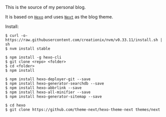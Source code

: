 This is the source of my personal blog.

It is based on [`Hexo`](https://github.com/hexojs/hexo) and uses [`Next`](https://github.com/theme-next/hexo-theme-next) as the blog theme.

Install:

```shell
$ curl -o- https://raw.githubusercontent.com/creationix/nvm/v0.33.11/install.sh | sh
$ nvm install stable

$ npm install -g hexo-cli
$ git clone <repo> <folder>
$ cd <folder>
$ npm install

$ npm install hexo-deployer-git --save
$ npm install hexo-generator-searchdb --save
$ npm install hexo-abbrlink --save
$ npm install hexo-all-minifier --save
$ npm install hexo-generator-sitemap --save

$ cd hexo
$ git clone https://github.com/theme-next/hexo-theme-next themes/next
```
